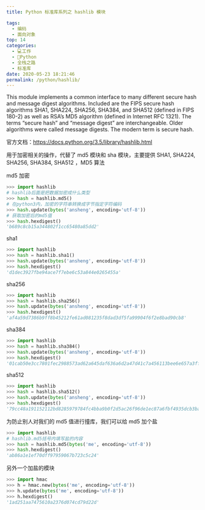 ```yaml
---
title: Python 标准库系列之 hashlib 模块

tags: 
  - 编码
  - 面向对象
top: 14
categories: 
  - 💻工作
  - 🐍Python
  - 全栈之路
  - 标准库
date: 2020-05-23 18:21:46
permalink: /python/hashlib/
---
```


This module implements a common interface to many different secure hash and message digest algorithms. Included are the FIPS secure hash algorithms SHA1, SHA224, SHA256, SHA384, and SHA512 (defined in FIPS 180-2) as well as RSA’s MD5 algorithm (defined in Internet RFC 1321). The terms “secure hash” and “message digest” are interchangeable. Older algorithms were called message digests. The modern term is secure hash.

官方文档：https://docs.python.org/3.5/library/hashlib.html

用于加密相关的操作，代替了 md5 模块和 sha 模块，主要提供 SHA1, SHA224, SHA256, SHA384, SHA512 ，MD5 算法

md5 加密

```python
>>> import hashlib
# hashlib后面是把数据加密成什么类型
>>> hash = hashlib.md5()
# 在python3内，加密的字符串转换成字节指定字符编码
>>> hash.update(bytes('ansheng', encoding='utf-8'))
# 获取加密后的md5值
>>> hash.hexdigest()
'b689c8cb15a344802f1cc65480a85dd2'
```

sha1

```python
>>> import hashlib
>>> hash = hashlib.sha1()
>>> hash.update(bytes('ansheng', encoding='utf-8'))
>>> hash.hexdigest()
'd1dec3927fbe94ace7f7ebe6c53a844e0265455a'
```

sha256

```python
>>> import hashlib
>>> hash = hashlib.sha256()
>>> hash.update(bytes('ansheng', encoding='utf-8'))
>>> hash.hexdigest()
'af4a59d7386b9ff8b45212fe61ad081235f8dad3df5fa99904f6f2e8bad90cb8'
```

sha384

```python
>>> import hashlib
>>> hash = hashlib.sha384()
>>> hash.update(bytes('ansheng', encoding='utf-8'))
>>> hash.hexdigest()
'01cab50e3cc7801fec2988573ad62a645daf636a6d2a47d41c7a456113bee6e657a3ff367029f617e38a03d732c8113d'
```

sha512

```python
>>> import hashlib
>>> hash = hashlib.sha512()
>>> hash.update(bytes('ansheng', encoding='utf-8'))
>>> hash.hexdigest()
'79cc48a191152112bd8285979784fc4bba9b0f2d5ac26f96de1ec87a6fbf4935dcb3ba9bc027c3791875b96dd725e01863602f59d4a561bbd2823495cd4553fc'
```

为防止别人对我们的 md5 值进行撞库，我们可以给 md5 加个盐

```python
>>> import hashlib
# hashlib.md5括号内填写盐的内容
>>> hash = hashlib.md5(bytes('me', encoding='utf-8'))
>>> hash.hexdigest()
'ab86a1e1ef70dff97959067b723c5c24'
```

另外一个加盐的模块

```python
>>> import hmac
>>> h = hmac.new(bytes('me', encoding='utf-8'))
>>> h.update(bytes('me', encoding='utf-8'))
>>> h.hexdigest()
'1ad251aa7475610a2376d074cd79d22d'
```